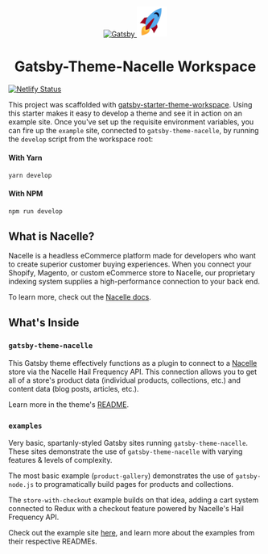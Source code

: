 <p align="center">
  <a href="https://www.getnacelle.com">
    <img alt="Gatsby" src="https://www.gatsbyjs.org/monogram.svg" width="60" />
    <img alt="Nacelle" src="https://raw.githubusercontent.com/getnacelle/gatsby-theme-nacelle/master/example/src/images/nacelle-rocket-icon-crop.png" width="60" />
  </a>
</p>
<h1 align="center">
  Gatsby-Theme-Nacelle Workspace
</h1>

[![Netlify Status](https://api.netlify.com/api/v1/badges/eea79857-e8bd-4832-87a4-ca398782251f/deploy-status)](https://app.netlify.com/sites/affectionate-sinoussi-2c533e/deploys)

This project was scaffolded with [gatsby-starter-theme-workspace](https://github.com/gatsbyjs/gatsby-starter-theme-workspace). Using this starter makes it easy to develop a theme and see it in action on an example site. Once you've set up the requisite environment variables, you can fire up the `example` site, connected to `gatsby-theme-nacelle`, by running the `develop` script from the workspace root:

#### With Yarn

```shell
yarn develop
```

#### With NPM

```shell
npm run develop
```

## What is Nacelle?

Nacelle is a headless eCommerce platform made for developers who want to create superior customer buying experiences. When you connect your Shopify, Magento, or custom eCommerce store to Nacelle, our proprietary indexing system supplies a high-performance connection to your back end.

To learn more, check out the [Nacelle docs](https://docs.getnacelle.com/intro.html#what-is-nacelle).

## What's Inside

### `gatsby-theme-nacelle`

This Gatsby theme effectively functions as a plugin to connect to a [Nacelle](https://www.getnacelle.com) store via the Nacelle Hail Frequency API. This connection allows you to get all of a store's product data (individual products, collections, etc.) and content data (blog posts, articles, etc.).

Learn more in the theme's [README](./gatsby-theme-nacelle/README.md).

### `examples`

Very basic, spartanly-styled Gatsby sites running `gatsby-theme-nacelle`. These sites demonstrate the use of `gatsby-theme-nacelle` with varying features & levels of complexity. 

The most basic example (`product-gallery`) demonstrates the use of `gatsby-node.js` to programatically build pages for products and collections. 

The `store-with-checkout` example builds on that idea, adding a cart system connected to Redux with a checkout feature powered by Nacelle's Hail Frequency API. 

Check out the example site [here](https://affectionate-sinoussi-2c533e.netlify.com/), and learn more about the examples from their respective READMEs.
